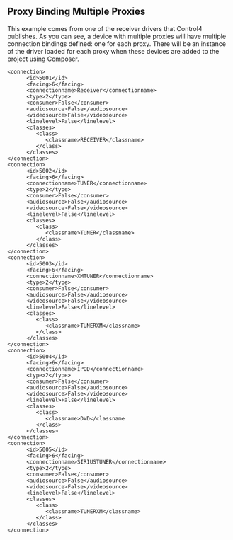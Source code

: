 ## Proxy Binding Multiple Proxies 

This example comes from one of the receiver drivers that Control4 publishes. As you can see, a device with multiple proxies will have multiple connection bindings defined: one for each proxy. There will be an instance of the driver loaded for each proxy when these devices are added to the project using Composer.

	<connection>
	      <id>5001</id>
	      <facing>6</facing>
	      <connectionname>Receiver</connectionname>
	      <type>2</type>
	      <consumer>False</consumer>
	      <audiosource>False</audiosource>
	      <videosource>False</videosource>
	      <linelevel>False</linelevel>
	      <classes>
	         <class>
	            <classname>RECEIVER</classname>
	         </class>
	      </classes>
	</connection>
	<connection>
	      <id>5002</id>
	      <facing>6</facing>
	      <connectionname>TUNER</connectionname>
	      <type>2</type>
	      <consumer>False</consumer>
	      <audiosource>False</audiosource>
	      <videosource>False</videosource>
	      <linelevel>False</linelevel>
	      <classes>
	         <class>
	            <classname>TUNER</classname>
	         </class>
	      </classes>
	</connection>
	<connection>
	      <id>5003</id>
	      <facing>6</facing>
	      <connectionname>XMTUNER</connectionname>
	      <type>2</type>
	      <consumer>False</consumer>
	      <audiosource>False</audiosource>
	      <videosource>False</videosource>
	      <linelevel>False</linelevel>
	      <classes>
	         <class>
	            <classname>TUNERXM</classname>
	         </class>
	      </classes>
	</connection>
	<connection>
	      <id>5004</id>
	      <facing>6</facing>
	      <connectionname>IPOD</connectionname>
	      <type>2</type>
	      <consumer>False</consumer>
	      <audiosource>False</audiosource>
	      <videosource>False</videosource>
	      <linelevel>False</linelevel>
	      <classes>
	         <class>
	            <classname>DVD</classname
	         </class>
	      </classes>
	</connection>
	<connection>
	      <id>5005</id>
	      <facing>6</facing>
	      <connectionname>SIRIUSTUNER</connectionname>
	      <type>2</type>
	      <consumer>False</consumer>
	      <audiosource>False</audiosource>
	      <videosource>False</videosource>
	      <linelevel>False</linelevel>
	      <classes>
	         <class>
	            <classname>TUNERXM</classname>
	         </class>
	      </classes>
	</connection>
